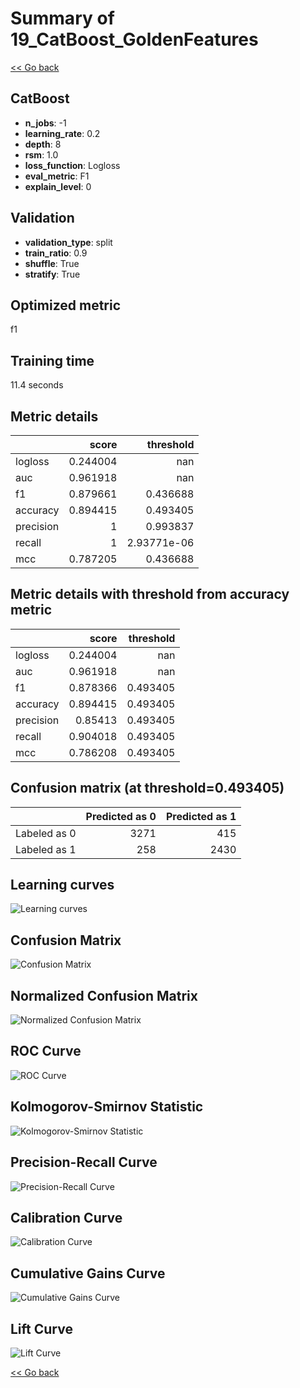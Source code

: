 # Summary of 19_CatBoost_GoldenFeatures

[<< Go back](../README.md)


## CatBoost
- **n_jobs**: -1
- **learning_rate**: 0.2
- **depth**: 8
- **rsm**: 1.0
- **loss_function**: Logloss
- **eval_metric**: F1
- **explain_level**: 0

## Validation
 - **validation_type**: split
 - **train_ratio**: 0.9
 - **shuffle**: True
 - **stratify**: True

## Optimized metric
f1

## Training time

11.4 seconds

## Metric details
|           |    score |     threshold |
|:----------|---------:|--------------:|
| logloss   | 0.244004 | nan           |
| auc       | 0.961918 | nan           |
| f1        | 0.879661 |   0.436688    |
| accuracy  | 0.894415 |   0.493405    |
| precision | 1        |   0.993837    |
| recall    | 1        |   2.93771e-06 |
| mcc       | 0.787205 |   0.436688    |


## Metric details with threshold from accuracy metric
|           |    score |   threshold |
|:----------|---------:|------------:|
| logloss   | 0.244004 |  nan        |
| auc       | 0.961918 |  nan        |
| f1        | 0.878366 |    0.493405 |
| accuracy  | 0.894415 |    0.493405 |
| precision | 0.85413  |    0.493405 |
| recall    | 0.904018 |    0.493405 |
| mcc       | 0.786208 |    0.493405 |


## Confusion matrix (at threshold=0.493405)
|              |   Predicted as 0 |   Predicted as 1 |
|:-------------|-----------------:|-----------------:|
| Labeled as 0 |             3271 |              415 |
| Labeled as 1 |              258 |             2430 |

## Learning curves
![Learning curves](learning_curves.png)
## Confusion Matrix

![Confusion Matrix](confusion_matrix.png)


## Normalized Confusion Matrix

![Normalized Confusion Matrix](confusion_matrix_normalized.png)


## ROC Curve

![ROC Curve](roc_curve.png)


## Kolmogorov-Smirnov Statistic

![Kolmogorov-Smirnov Statistic](ks_statistic.png)


## Precision-Recall Curve

![Precision-Recall Curve](precision_recall_curve.png)


## Calibration Curve

![Calibration Curve](calibration_curve_curve.png)


## Cumulative Gains Curve

![Cumulative Gains Curve](cumulative_gains_curve.png)


## Lift Curve

![Lift Curve](lift_curve.png)



[<< Go back](../README.md)
